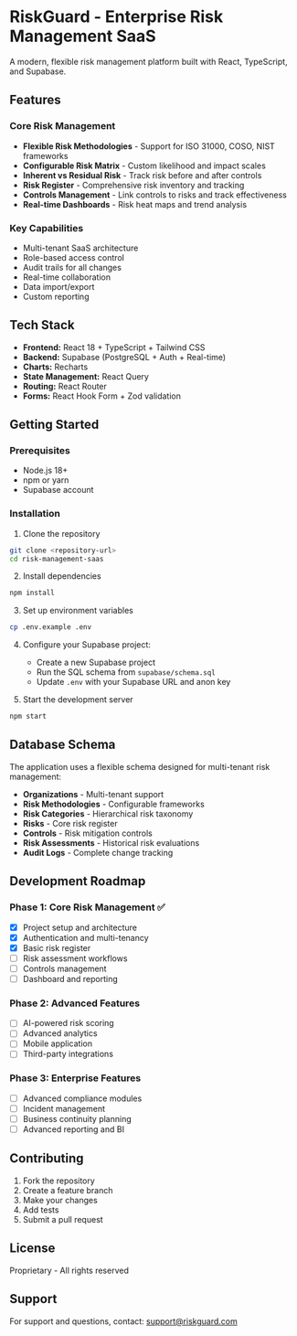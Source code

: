 # RiskGuard - Enterprise Risk Management SaaS

A modern, flexible risk management platform built with React, TypeScript, and Supabase.

## Features

### Core Risk Management
- **Flexible Risk Methodologies** - Support for ISO 31000, COSO, NIST frameworks
- **Configurable Risk Matrix** - Custom likelihood and impact scales
- **Inherent vs Residual Risk** - Track risk before and after controls
- **Risk Register** - Comprehensive risk inventory and tracking
- **Controls Management** - Link controls to risks and track effectiveness
- **Real-time Dashboards** - Risk heat maps and trend analysis

### Key Capabilities
- Multi-tenant SaaS architecture
- Role-based access control
- Audit trails for all changes
- Real-time collaboration
- Data import/export
- Custom reporting

## Tech Stack

- **Frontend:** React 18 + TypeScript + Tailwind CSS
- **Backend:** Supabase (PostgreSQL + Auth + Real-time)
- **Charts:** Recharts
- **State Management:** React Query
- **Routing:** React Router
- **Forms:** React Hook Form + Zod validation

## Getting Started

### Prerequisites
- Node.js 18+ 
- npm or yarn
- Supabase account

### Installation

1. Clone the repository
```bash
git clone <repository-url>
cd risk-management-saas
```

2. Install dependencies
```bash
npm install
```

3. Set up environment variables
```bash
cp .env.example .env
```

4. Configure your Supabase project:
   - Create a new Supabase project
   - Run the SQL schema from `supabase/schema.sql`
   - Update `.env` with your Supabase URL and anon key

5. Start the development server
```bash
npm start
```

## Database Schema

The application uses a flexible schema designed for multi-tenant risk management:

- **Organizations** - Multi-tenant support
- **Risk Methodologies** - Configurable frameworks
- **Risk Categories** - Hierarchical risk taxonomy
- **Risks** - Core risk register
- **Controls** - Risk mitigation controls
- **Risk Assessments** - Historical risk evaluations
- **Audit Logs** - Complete change tracking

## Development Roadmap

### Phase 1: Core Risk Management ✅
- [x] Project setup and architecture
- [x] Authentication and multi-tenancy
- [x] Basic risk register
- [ ] Risk assessment workflows
- [ ] Controls management
- [ ] Dashboard and reporting

### Phase 2: Advanced Features
- [ ] AI-powered risk scoring
- [ ] Advanced analytics
- [ ] Mobile application
- [ ] Third-party integrations

### Phase 3: Enterprise Features
- [ ] Advanced compliance modules
- [ ] Incident management
- [ ] Business continuity planning
- [ ] Advanced reporting and BI

## Contributing

1. Fork the repository
2. Create a feature branch
3. Make your changes
4. Add tests
5. Submit a pull request

## License

Proprietary - All rights reserved

## Support

For support and questions, contact: support@riskguard.com
